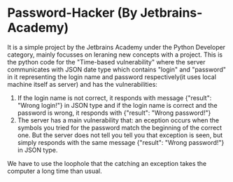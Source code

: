 # Password-Hacker (By Jetbrains-Academy)


It is a simple project by the Jetbrains Academy under the Python Developer category, mainly focusses on leraning new concepts with a project. This is the python code for the "Time-based vulnerability" where the server communicates with JSON date type which contains "login" and "password" in it representing the login name and password respectively(it uses local machine itself as server) and has the vulnerabilities:
1. If the login name is not correct, it responds with message {"result": "Wrong login!"} in JSON type and if the login name is correct and the password is wrong, it responds with {"result": "Wrong password!"}
2. The server has a main vulnerability that: an eception occurs when the symbols you tried for the password match the beginning of the correct one. But the server does not tell you tell you that exception is seen, but simply responds with the same message {"result": "Wrong password!"} in JSON type.

We have to use the loophole that the catching an exception takes the computer a long time than usual.
